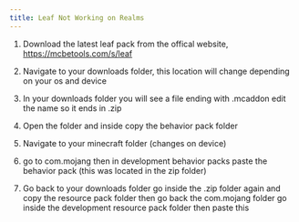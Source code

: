```yaml
---
title: Leaf Not Working on Realms
---
```


<template-Stub />

1. Download the latest leaf pack from the offical website, https://mcbetools.com/s/leaf

2. Navigate to your downloads folder, this location will change depending on your os and device

3. In your downloads folder you will see a file ending with .mcaddon edit the name so it ends in .zip

4. Open the folder and inside copy the behavior pack folder

5. Navigate to your minecraft folder (changes on device) 

6. go to com.mojang then in development behavior packs paste the behavior pack (this was located in the zip folder)

7. Go back to your downloads folder go inside the .zip folder again and copy the resource pack folder then go back the com.mojang folder go inside the development resource pack folder then paste this